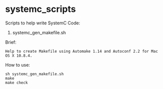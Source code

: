 systemc_scripts
===============

Scripts to help write SystemC Code:

1. systemc_gen_makefile.sh

Brief:

	Help to create Makefile using Automake 1.14 and Autoconf 2.2 for Mac OS X 10.8.4.

How to use:

	sh systemc_gen_makefile.sh
	make
	make check

